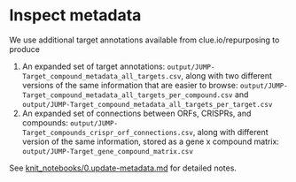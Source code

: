 # Inspect metadata

We use additional target annotations available from clue.io/repurposing
to produce

1.  An expanded set of target annotations:
    `output/JUMP-Target_compound_metadata_all_targets.csv`, along with
    two different versions of the same information that are easier to
    browse:
    `output/JUMP-Target_compound_metadata_all_targets_per_compound.csv`
    and
    `output/JUMP-Target_compound_metadata_all_targets_per_target.csv`
2.  An expanded set of connections between ORFs, CRISPRs, and compounds:
    `output/JUMP-Target_compounds_crispr_orf_connections.csv`, along
    with different version of the same information, stored as a gene x
    compound matrix: `output/JUMP-Target_gene_compound_matrix.csv`


See [knit_notebooks/0.update-metadata.md](knit_notebooks/0.update-metadata.md) for detailed notes.
